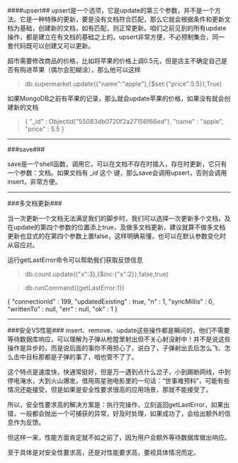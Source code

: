 ####upsert##
upsert是一个选项，它是update的第三个参数，并不是一个方法。它是一种特殊的更新，要是没有文档符合匹配，那么它就会根据条件和更新文档为基础，创建新的文档，如有匹配，则正常更新。咱们之前见到的所有update操作，都是建立在有文档的基础之上的。upsert非常方便，不必预制集合，同一套代码既可以创建又可以更新。

超市需要修改商品的价格，比如将苹果的价格上调0.5元，但是店主不确定自己是否有购进苹果（偶尔会犯糊涂），那么他可以这样
> db.supermarket.update({"name":"apple"},{$set:{"price":5.5}},True)

如果MongoDB之前有苹果的记录，那么就会update苹果的价格，如果没有就会创建新的文档
> { "_id" : ObjectId("55083db0720f2a27156f66ed"), "name" : "apple", "price" : 5.5 }

***

###save###

save是一个shell函数，调用它，可以在文档不存在时插入，存在时更新，它只有一个参数：文档。如果文档有 _id 这个 键，那么save会调用upsert，否则会调用insert，非常方便。

***

###多文档更新###

当一次更新一个文档无法满足我们的脚步时，我们可以选择一次更新多个文档，及在update的第四个参数的位置添上true，及做多文档更新，建议就算不做多文档更新也显式的在第四个参数上置false，这样明确易懂，也可以在默认参数变化时从容应对。

运行getLastError命令可以帮助我们获取反馈信息
> db.count.update({"x":3},{$inc:{"x":2}},false,true)

> db.runCommand({getLastError:1})

{
	"connectionId" : 199,
	"updatedExisting" : true,
	"n" : 1,
	"syncMillis" : 0,
	"writtenTo" : null,
	"err" : null,
	"ok" : 1
}

***

###安全VS性能###
insert、remove、update这些操作都是瞬间的，他们不需要等待数据库响应，可以理解为子弹从枪膛里射出但不关心射没射中！并不是说这些操作是异步的，而是说后面的事你不用担心了，说白了，子弹射出去后怎么飞、怎么击中目标那都是子弹的事了，咱也管不了了。

这个特点是速度快，快通常挺好，但是万一遇到点什么岔子，小到踢断网线，中到停电淹水，大到火山爆发。借用周星驰电影里的一句话：“世事难预料”，可能有些情况还能接受，但是如果是安全性要求很高的应用场景，那就不能接受了。

所以，安全性要求高的解决方案是：执行完操作，立刻返回getLastError，如果出错，一般都会抛出一个可捕获的异常，好及时处理，如果成功了，会给出额外的信息作为反馈。

但这样一来，性能方面肯定就不如之前了，因为用户会额外等待数据库做出响应。

至于具体是对安全性要求高，还是对性能要求高，要视具体情况而定。